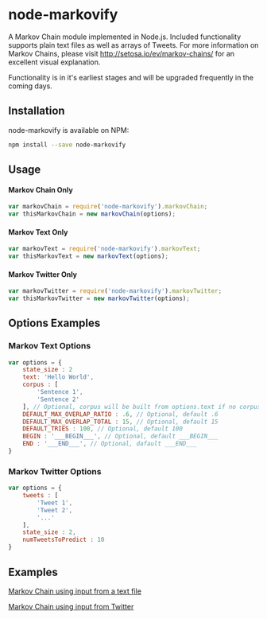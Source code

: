 # node-markovify

A Markov Chain module implemented in Node.js. Included functionality supports plain text files as well as arrays of Tweets. For more information on Markov Chains, please visit http://setosa.io/ev/markov-chains/ for an excellent visual explanation.

Functionality is in it's earliest stages and will be upgraded frequently in the coming days.

## <a name="installation"></a>Installation

node-markovify is available on NPM:

```bash
npm install --save node-markovify
```

## <a name="usage"></a>Usage

#### Markov Chain Only
```javascript
var markovChain = require('node-markovify').markovChain;
var thisMarkovChain = new markovChain(options);
```
#### Markov Text Only
```javascript
var markovText = require('node-markovify').markovText;
var thisMarkovText = new markovText(options);
```
#### Markov Twitter Only
```javascript
var markovTwitter = require('node-markovify').markovTwitter;
var thisMarkovTwitter = new markovTwitter(options);
```

## <a name="options"></a>Options Examples
### Markov Text Options
```javascript
var options = {
    state_size : 2
    text: 'Hello World',
    corpus : [
        'Sentence 1',
        'Sentence 2'
    ], // Optional, corpus will be built from options.text if no corpus is passed
    DEFAULT_MAX_OVERLAP_RATIO : .6, // Optional, default .6
    DEFAULT_MAX_OVERLAP_TOTAL : 15, // Optional, default 15
    DEFAULT_TRIES : 100, // Optional, default 100
    BEGIN : '___BEGIN___', // Optional, default ___BEGIN___
    END : '___END___', // Optional, dafault ___END___
}
```

### Markov Twitter Options
```javascript
var options = {
    tweets : [
        'Tweet 1',
        'Tweet 2',
        '...'
    ],
    state_size : 2,
    numTweetsToPredict : 10
}
```


## <a name="Examples"></a>Examples
[Markov Chain using input from a text file](https://github.com/mjdye/node-markovify/blob/master/examples/chain-from-text.js)

[Markov Chain using input from Twitter](https://github.com/mjdye/node-markovify/blob/master/examples/from-twitter.js)

